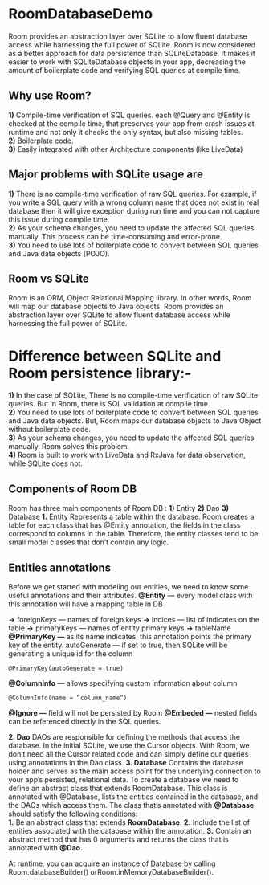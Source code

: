 # RoomDatabaseDemo

Room provides an abstraction layer over SQLite to allow fluent database access while harnessing the full power of SQLite.
Room is now considered as a better approach for data persistence than SQLiteDatabase. It makes it easier to work with SQLiteDatabase objects in your app, decreasing the amount of boilerplate code and verifying SQL queries at compile time.  

## Why use Room?  

**1)** Compile-time verification of SQL queries. each @Query and @Entity is checked at the compile time, that preserves your app from crash issues at runtime and not only it checks the only syntax, but also missing tables.  
**2)** Boilerplate code.  
**3)** Easily integrated with other Architecture components (like LiveData)  

## Major problems with SQLite usage are
**1)** There is no compile-time verification of raw SQL queries. For example, if you write a SQL query with a wrong column name that does not exist in real database then it will give exception during run time and you can not capture this issue during compile time.  
**2)** As your schema changes, you need to update the affected SQL queries manually. This process can be time-consuming and error-prone.  
**3)** You need to use lots of boilerplate code to convert between SQL queries and Java data objects (POJO).  

## Room vs SQLite
Room is an ORM, Object Relational Mapping library. In other words, Room will map our database objects to Java objects. Room provides an abstraction layer over SQLite to allow fluent database access while harnessing the full power of SQLite.

# Difference between SQLite and Room persistence library:-  

**1)** In the case of SQLite, There is no compile-time verification of raw SQLite queries. But in Room, there is SQL validation at compile time.  
**2)** You need to use lots of boilerplate code to convert between SQL queries and Java data objects. But, Room maps our database objects to Java Object without boilerplate code.  
**3)** As your schema changes, you need to update the affected SQL queries manually. Room solves this problem.  
**4)** Room is built to work with LiveData and RxJava for data observation, while SQLite does not.  

## Components of Room DB

Room has three main components of Room DB :
**1)** Entity
**2)** Dao
**3)** Database
**1.** Entity
Represents a table within the database. Room creates a table for each class that has @Entity annotation, the fields in the class correspond to columns in the table. Therefore, the entity classes tend to be small model classes that don’t contain any logic.  

## Entities annotations
Before we get started with modeling our entities, we need to know some useful annotations and their attributes.
**@Entity** — every model class with this annotation will have a mapping table in DB  

**->** foreignKeys — names of foreign keys
**->** indices — list of indicates on the table
**->** primaryKeys — names of entity primary keys
**->** tableName
**@PrimaryKey —** as its name indicates, this annotation points the primary key of the entity. autoGenerate — if set to true, then SQLite will be generating a unique id for the column  
```
@PrimaryKey(autoGenerate = true)
```

**@ColumnInfo** — allows specifying custom information about column  
```
@ColumnInfo(name = “column_name”)
```
**@Ignore —** field will not be persisted by Room
**@Embeded —** nested fields can be referenced directly in the SQL queries.

**2. Dao**
DAOs are responsible for defining the methods that access the database. In the initial SQLite, we use the Cursor objects. With Room, we don’t need all the Cursor related code and can simply define our queries using annotations in the Dao class.
**3. Database**
Contains the database holder and serves as the main access point for the underlying connection to your app’s persisted, relational data.
To create a database we need to define an abstract class that extends RoomDatabase. This class is annotated with @Database, lists the entities contained in the database, and the DAOs which access them.
The class that’s annotated with **@Database** should satisfy the following conditions:   
**1.** Be an abstract class that extends **RoomDatabase**.
**2.** Include the list of entities associated with the database within the annotation.
**3.** Contain an abstract method that has 0 arguments and returns the class that is annotated with **@Dao.**   

At runtime, you can acquire an instance of Database by calling Room.databaseBuilder() orRoom.inMemoryDatabaseBuilder().
